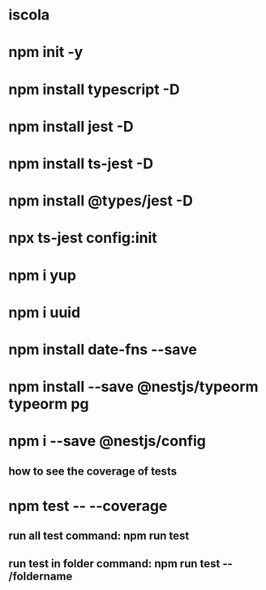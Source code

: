 # iscola

# npm init -y
# npm install typescript -D
# npm install jest -D
# npm install ts-jest -D
# npm install @types/jest -D
# npx ts-jest config:init
# npm i yup
# npm i uuid
# npm install date-fns --save
# npm install --save @nestjs/typeorm typeorm pg
# npm i --save @nestjs/config

## how to see the coverage of tests
# npm test -- --coverage

## run all test command: npm run test

## run test in folder command: npm run test -- /foldername
